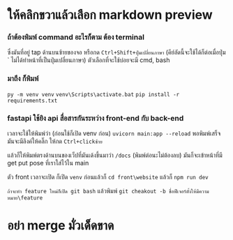 # ให้คลิกขวาแล้วเลือก markdown preview

### ถ้าต้องพิมพ์ command อะไรก็ตาม ต้อง terminal 
ซึ่งมันที่อยู่ tap ด้านบนซ้ายของจอ หรือกด `Ctrl+Shift+ปุ่มเปลี่ยนภาษา` (คีย์ลัดนี้จะใช้ได้ก็ต่อเมื่อปุ่ม ` ไม่ได้ทำหน้าที่เป็นปุ่มเปลี่ยนภาษา) ตัวเลือกที่จะใช้บ่อยจะมี cmd, bash

### มาถึง ก็พิมพ์
`py -m venv venv`
`venv\Scripts\activate.bat`
`pip install -r requirements.txt`

### fastapi ใช้ยิง api สื่อสารกันระหว่าง front-end กับ back-end 
เวลาจะใช้ให้พิมพ์ว่า (ก่อนใช้ก็เปิด venv ก่อน) `uvicorn main:app --reload`
พอพิมพ์เสร็จมันจะมีลิงค์ให้คลิ๊ก ให้กด `Ctrl+clickซ้าย`

แล้วก็ให้พิมพ์ตรงด้านบนของเว็ปที่มันเด้งขึ้นมาว่า `/docs` (พิมพ์ต่อนะไม่ต้องลบ) มันก็จะเข้าหน้าที่มี get put pose ที่เราใส่ไว้ใน main

ตัว front เวลาจะเปิด ก็เปิด `venv` ก่อนแล้วก็ `cd front\website` แล้วก็ `npm run dev`

`ถ้าจะทำ feature ใหม่ก็เปิด git bash` แล้วพิมพ์
`git cheakout -b ชื่อฟีเจอร์ตั้งให้มีความหมาย\feature`

# อย่า merge มั่วเด็ดขาด